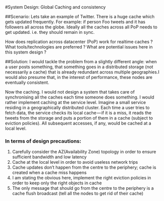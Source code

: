 #System Design: Global Caching and consistency

##Scenario: 
Lets take an example of Twitter. There is a huge cache which gets updated frequently. For example: if person Foo tweets and it has followers all across the globe. Ideally all the caches across all PoP needs to get updated. i.e. they should remain in sync.

How does replication across datacenter (PoP) work for realtime caches ? What tools/technologies are preferred ? What are potential issues here in this system design ?

##Solution: 
I would tackle the problem from a slightly different angle: when a user posts something, that something goes in a distributed storage (not necessarily a cache) that is already redundant across multiple geographies.I would also presume that, in the interest of performance, these nodes are eventually consistent.

Now the caching. I would not design a system that takes care of synchronising all the caches each time someone does something. I would rather implement caching at the service level. Imagine a small service residing in a geographically distributed cluster. Each time a user tries to fetch data, the service checks its local cache — if it is a miss, it reads the tweets from the storage and puts a portion of them in a cache (subject to eviction policies). All subsequent accesses, if any, would be cached at a local level.

### In terms of design precautions:

1. Carefully consider the AZ(Availability Zone) topology in order to ensure sufficient bandwidth and low latency
2. Cache at the local level in order to avoid useless network trips
3. Cache updates don’t happen from the centre to the periphery; cache is created when a cache miss happens
4. I am stating the obvious here, implement the right eviction policies in order to keep only the right objects in cache
5. The only message that should go from the centre to the periphery is a cache flush broadcast (tell all the nodes to get rid of their cache)